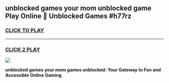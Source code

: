 
## unblocked games your mom unblocked game Play Online 👋 Unblocked Games #h77rz
<h3>
<a href="https://premium.freeplayer.one?title=unblocked_games_your_mom&ref=21F">CLICK TO PLAY</a></h3>
<hr>

<h3>
<a href="https://premium.freeplayer.one?title=unblocked_games_your_mom&ref=21F">CLICK 2 PLAY</a>
  
</h3>

<a href="https://premium.freeplayer.one?title=unblocked_games_your_mom&ref=21F/"><img src="https://clearcache.store/games.png"></a>


**unblocked games your mom games unblocked: Your Gateway to Fun and Accessible Online Gaming**
